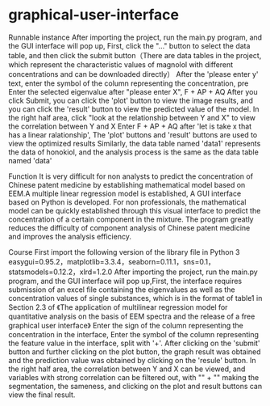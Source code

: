# graphical-user-interface

Runnable instance
After importing the project, run the main.py program, and the GUI interface will pop up,
First, click the "..." button to select the data table, and then click the submit button（There are data tables in the project, which represent the characteristic values of magnolol with different concentrations and can be downloaded directly）
After the 'please enter y' text, enter the symbol of the column representing the concentration, pre
Enter the selected eigenvalue after "please enter X", F + AP + AQ
After you click Submit, you can click the 'plot' button to view the image results, and you can click the 'result' button to view the predicted value of the model.
In the right half area, click "look at the relationship between Y and X" to view the correlation between Y and X
Enter F + AP + AQ after 'let is take x that has a linear ralationship',
The 'plot'  buttons and 'result' buttons are used to view the optimized results
Similarly, the data table named 'data1' represents the data of honokiol, and the analysis process is the same as the data table named 'data'

Function
It is very difficult for non analysts to predict the concentration of Chinese patent medicine by establishing mathematical model based on EEM.A multiple linear regression model is established,
A GUI interface based on Python is developed. For non professionals, the mathematical model can be quickly established through this visual interface to predict the concentration of a certain component in the mixture. The program greatly reduces the difficulty of component analysis of Chinese patent medicine and improves the analysis efficiency.


Course
First import the following version of the library file in Python 3
easygui=0.95.2，matplotlib=3.3.4，seaborn=0.11.1，sns=0.1，statsmodels=0.12.2，xlrd=1.2.0
After importing the project, run the main.py program, and the GUI interface will pop up,First, the interface requires submission of an excel file containing the eigenvalues as well as the concentration values of single substances, which is in the format of table1 in Section 2.3 of 《The application of multilinear regression model for quantitative analysis on the basis of EEM spectra and the release of a free graphical user interface》
Enter the sign of the column representing the concentration in the interface,
Enter the symbol of the column representing the feature value in the interface, split with '+'.
After clicking on the 'submit' button and further clicking on the plot button, the graph result was obtained and the prediction value was obtained by clicking on the 'resule' button.
In the right half area, the correlation between Y and X can be viewed, and variables with strong correlation can be filtered out, with "" + "" making the segmentation, the sameness, and clicking on the plot and result buttons can view the final result.
